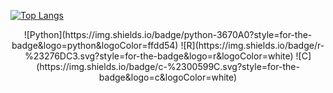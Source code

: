 [![Top Langs](https://github-readme-stats.vercel.app/api/top-langs/?username=SY-Han)](https://github.com/SY-Han/github-readme-stats)

<div align="center">
![Python](https://img.shields.io/badge/python-3670A0?style=for-the-badge&logo=python&logoColor=ffdd54)
![R](https://img.shields.io/badge/r-%23276DC3.svg?style=for-the-badge&logo=r&logoColor=white)
![C](https://img.shields.io/badge/c-%2300599C.svg?style=for-the-badge&logo=c&logoColor=white)</div>
